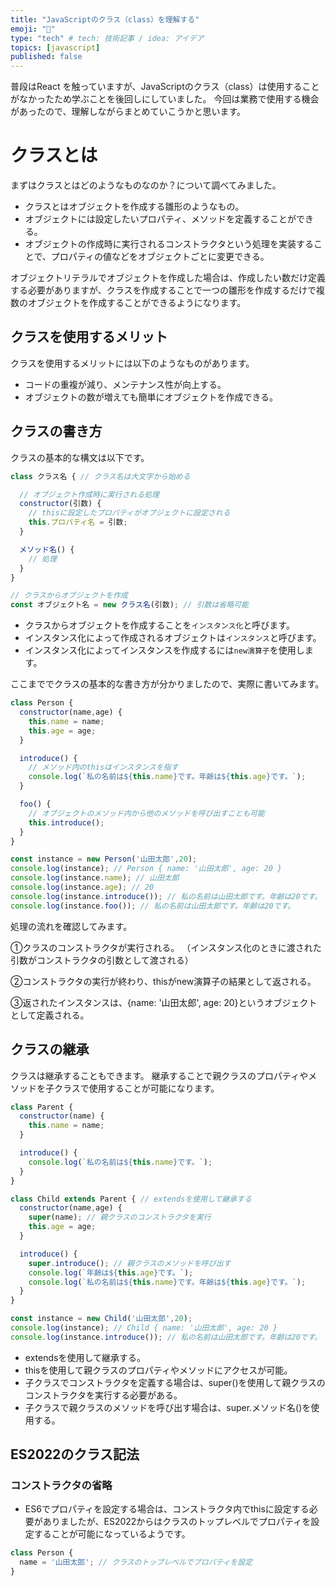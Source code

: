 ```yaml
---
title: "JavaScriptのクラス（class）を理解する"
emoji: "📑"
type: "tech" # tech: 技術記事 / idea: アイデア
topics: [javascript]
published: false
---
```


普段はReact を触っていますが、JavaScriptのクラス（class）は使用することがなかったため学ぶことを後回しにしていました。
今回は業務で使用する機会があったので、理解しながらまとめていこうかと思います。

# クラスとは

まずはクラスとはどのようなものなのか？について調べてみました。

- クラスとはオブジェクトを作成する雛形のようなもの。
- オブジェクトには設定したいプロパティ、メソッドを定義することができる。
- オブジェクトの作成時に実行されるコンストラクタという処理を実装することで、プロパティの値などをオブジェクトごとに変更できる。

オブジェクトリテラルでオブジェクトを作成した場合は、作成したい数だけ定義する必要がありますが、クラスを作成することで一つの雛形を作成するだけで複数のオブジェクトを作成することができるようになります。

## クラスを使用するメリット

クラスを使用するメリットには以下のようなものがあります。

- コードの重複が減り、メンテナンス性が向上する。
- オブジェクトの数が増えても簡単にオブジェクトを作成できる。

## クラスの書き方

クラスの基本的な構文は以下です。

```js
class クラス名 { // クラス名は大文字から始める

  // オブジェクト作成時に実行される処理
  constructor(引数) {
    // thisに設定したプロパティがオブジェクトに設定される
    this.プロパティ名 = 引数;
  }

  メソッド名() {
    // 処理
  }
}

// クラスからオブジェクトを作成
const オブジェクト名 = new クラス名(引数); // 引数は省略可能
```

- クラスからオブジェクトを作成することを`インスタンス化`と呼びます。
- インスタンス化によって作成されるオブジェクトは`インスタンス`と呼びます。
- インスタンス化によってインスタンスを作成するには`new演算子`を使用します。

ここまででクラスの基本的な書き方が分かりましたので、実際に書いてみます。

```js
class Person {
  constructor(name,age) {
    this.name = name;
    this.age = age;
  }

  introduce() {
    // メソッド内のthisはインスタンスを指す
    console.log(`私の名前は${this.name}です。年齢は${this.age}です。`);
  }

  foo() {
    // オブジェクトのメソッド内から他のメソッドを呼び出すことも可能
    this.introduce();
  }
}

const instance = new Person('山田太郎',20);
console.log(instance); // Person { name: '山田太郎', age: 20 }
console.log(instance.name); // 山田太郎
console.log(instance.age); // 20
console.log(instance.introduce()); // 私の名前は山田太郎です。年齢は20です。
console.log(instance.foo()); // 私の名前は山田太郎です。年齢は20です。
```

処理の流れを確認してみます。

①クラスのコンストラクタが実行される。
（インスタンス化のときに渡された引数がコンストラクタの引数として渡される）

②コンストラクタの実行が終わり、thisがnew演算子の結果として返される。

③返されたインスタンスは、{name: '山田太郎', age: 20}というオブジェクトとして定義される。

## クラスの継承

クラスは継承することもできます。
継承することで親クラスのプロパティやメソッドを子クラスで使用することが可能になります。

```js
class Parent {
  constructor(name) {
    this.name = name;
  }

  introduce() {
    console.log(`私の名前は${this.name}です。`);
  }
}

class Child extends Parent { // extendsを使用して継承する
  constructor(name,age) {
    super(name); // 親クラスのコンストラクタを実行
    this.age = age;
  }

  introduce() {
    super.introduce(); // 親クラスのメソッドを呼び出す
    console.log(`年齢は${this.age}です。`);
    console.log(`私の名前は${this.name}です。年齢は${this.age}です。`);
  }
}

const instance = new Child('山田太郎',20);
console.log(instance); // Child { name: '山田太郎', age: 20 }
console.log(instance.introduce()); // 私の名前は山田太郎です。年齢は20です。
```

- extendsを使用して継承する。
- thisを使用して親クラスのプロパティやメソッドにアクセスが可能。
- 子クラスでコンストラクタを定義する場合は、super()を使用して親クラスのコンストラクタを実行する必要がある。
- 子クラスで親クラスのメソッドを呼び出す場合は、super.メソッド名()を使用する。

## ES2022のクラス記法


### コンストラクタの省略

- ES6でプロパティを設定する場合は、コンストラクタ内でthisに設定する必要がありましたが、ES2022からはクラスのトップレベルでプロパティを設定することが可能になっているようです。

```js
class Person {
  name = '山田太郎'; // クラスのトップレベルでプロパティを設定
}
```
